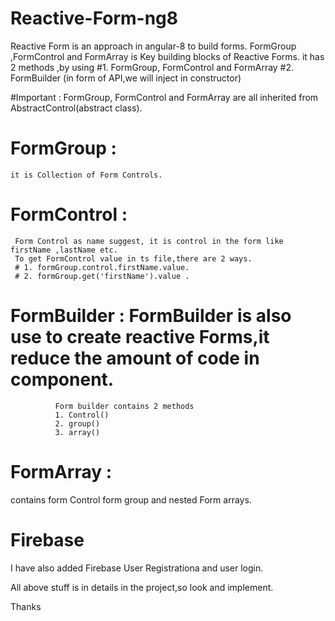 
# Reactive-Form-ng8
Reactive Form is an approach in angular-8 to build forms.
FormGroup ,FormControl and FormArray is Key building blocks of Reactive Forms.
it has 2 methods ,by using 
#1. FormGroup, FormControl and FormArray
#2. FormBuilder (in form of API,we will inject in constructor)


#Important :
FormGroup, FormControl and FormArray are all inherited from AbstractControl(abstract class).


# FormGroup :
    it is Collection of Form Controls.
    
# FormControl : 
     Form Control as name suggest, it is control in the form like firstName ,lastName etc.
     To get FormControl value in ts file,there are 2 ways.
     # 1. formGroup.control.firstName.value.
     # 2. formGroup.get('firstName').value .

# FormBuilder : FormBuilder is also use to create reactive Forms,it reduce the amount of code in component.
              Form builder contains 2 methods
              1. Control()
              2. group()
              3. array() 
              
  # FormArray : 
  contains 
  form Control
  form group and nested Form arrays.
  
  # Firebase 
   I have also added Firebase User Registrationa and user login.
   
   
 All above stuff is in details in the project,so look and implement.
 
 Thanks
     
     
    
